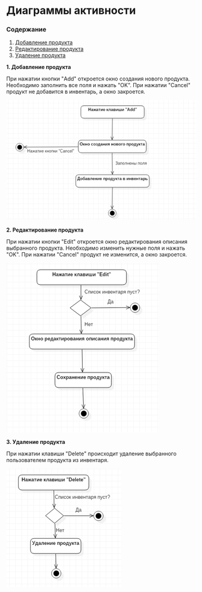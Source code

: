# **Диаграммы активности**

### Содержание

1.	[Добавление продукта](#1) <br>
2.	[Редактирование продукта](#2) <br>
3.	[Удаление продукта](#3) <br>


**1. Добавление продукта<a name="1"></a>**

При нажатии кнопки "Add" откроется окно создания нового продукта. Необходимо заполнить все поля и нажать "OK". При нажатии "Cancel" продукт не добавится в инвентарь, а окно закроется.

![enter image description here](https://github.com/KirichenokEgor/ProductInventory/blob/master/Documentation/UML_Diagrams/Activity/ActivityAddProduct.png)
   
**2. Редактирование продукта<a name="2"></a>**

При нажатии кнопки "Edit" откроется окно редактирования описания выбранного продукта. Необходимо изменить нужные поля и нажать "OK". При нажатии "Cancel" продукт не изменится, а окно закроется.

![enter image description here](https://github.com/KirichenokEgor/ProductInventory/blob/master/Documentation/UML_Diagrams/Activity/ActivityEditProduct.png)
   
**3. Удаление продукта<a name="3"></a>**

При нажатии клавиши "Delete" происходит удаление выбранного пользователем продукта из инвентаря.

![enter image description here](https://github.com/KirichenokEgor/ProductInventory/blob/master/Documentation/UML_Diagrams/Activity/ActivityDeleteProduct.png)
